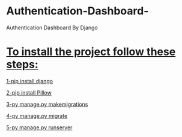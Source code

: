 # Authentication-Dashboard-
Authentication Dashboard By Django


<h1><u>To install the project follow these steps:</u></h1>
 
<u>1-pip install django</u> 

<u>2-pip install Pillow</u>
 
<u>3-py manage.py makemigrations</u> 

<u>4-py manage.py migrate</u>

<u>5-py manage.py runserver</u>


 












